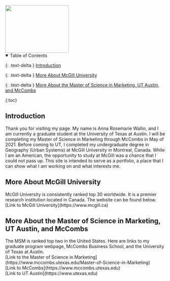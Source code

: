 <img src="https://user-images.githubusercontent.com/76073032/102819744-b58e6f00-4399-11eb-826f-932b57f9f670.png" width="200" height="150" />



<details open markdown="block">
  <summary>
    Table of Contents
  </summary>
  
  {: .text-delta }
<a href="#intro">Introduction</a>

{: .text-delta }
<a href="#undergradlinks">More About McGill University</a>

{: .text-delta }
<a href="#gradlinks">More About the Master of Science in Marketing, UT Austin, and McCombs</a><br>

{:toc}

</details>



<h2 id="intro">Introduction</h2>
Thank you for visiting my page. My name is Anna Rosemarie Wallin, and I am currently a graduate student at the University of Texas at Austin. I will be completing my Master of Science in Marketing through McCombs in May of 2021. Before coming to UT, I completed my undergraduate degree in Geography (Urban Systems) at McGill University in Montreal, Canada. While I am an American, the opportunity to study at McGill was a chance that I could not pass up. This site is intended to serve as a portfolio, a place that I can show what I am working on and what interests me.

<h2 id="undergradlinks">More About McGill University</h2> 
McGill University is consistently ranked top 30 worldwide. It is a premier research institution located in Canada. The website can be found below. <br>
[Link to McGill University](https://www.mcgill.ca) <br>

<h2 id="gradlinks">More About the Master of Science in Marketing, UT Austin, and McCombs</h2> 
The MSM is ranked top two in the United States. Here are links to my graduate program webpage, McCombs Business School, and the University of Texas at Austin. <br>
[Link to the Master of Science in Marketing](https://www.mccombs.utexas.edu/Master-of-Science-in-Marketing) <br>
[Link to McCombs](https://www.mccombs.utexas.edu) <br>
[Link to UT Austin](https://www.utexas.edu)
